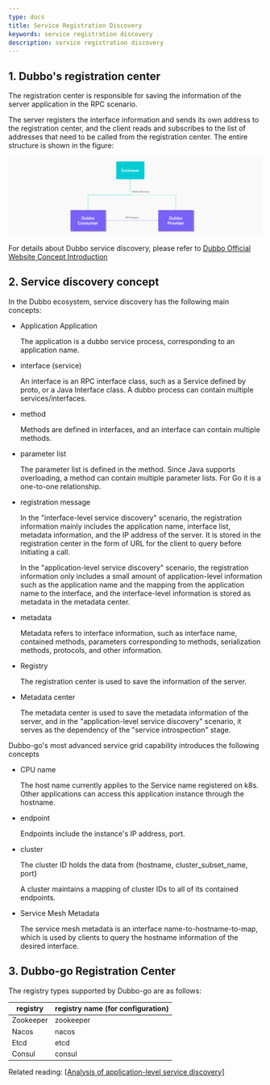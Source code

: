 ```yaml
---
type: docs
title: Service Registration Discovery
keywords: service registration discovery
description: service registration discovery
---
```


## 1. Dubbo's registration center

The registration center is responsible for saving the information of the server application in the RPC scenario.

The server registers the interface information and sends its own address to the registration center, and the client reads and subscribes to the list of addresses that need to be called from the registration center. The entire structure is shown in the figure:

![img](/imgs/architecture.png)

For details about Dubbo service discovery, please refer to [Dubbo Official Website Concept Introduction](/zh/docs/concepts/service-discovery/)

## 2. Service discovery concept

In the Dubbo ecosystem, service discovery has the following main concepts:

- Application Application

  The application is a dubbo service process, corresponding to an application name.

- interface (service)

  An interface is an RPC interface class, such as a Service defined by proto, or a Java Interface class. A dubbo process can contain multiple services/interfaces.

- method

  Methods are defined in interfaces, and an interface can contain multiple methods.

- parameter list

  The parameter list is defined in the method. Since Java supports overloading, a method can contain multiple parameter lists. For Go it is a one-to-one relationship.

- registration message

  In the "interface-level service discovery" scenario, the registration information mainly includes the application name, interface list, metadata information, and the IP address of the server. It is stored in the registration center in the form of URL for the client to query before initiating a call.

  In the "application-level service discovery" scenario, the registration information only includes a small amount of application-level information such as the application name and the mapping from the application name to the interface, and the interface-level information is stored as metadata in the metadata center.

- metadata

  Metadata refers to interface information, such as interface name, contained methods, parameters corresponding to methods, serialization methods, protocols, and other information.

- Registry

  The registration center is used to save the information of the server.

- Metadata center

  The metadata center is used to save the metadata information of the server, and in the "application-level service discovery" scenario, it serves as the dependency of the "service introspection" stage.

Dubbo-go's most advanced service grid capability introduces the following concepts

- CPU name

  The host name currently applies to the Service name registered on k8s. Other applications can access this application instance through the hostname.

- endpoint

  Endpoints include the instance's IP address, port.

- cluster

  The cluster ID holds the data from {hostname, cluster_subset_name, port}

  A cluster maintains a mapping of cluster IDs to all of its contained endpoints.

- Service Mesh Metadata

  The service mesh metadata is an interface name-to-hostname-to-map, which is used by clients to query the hostname information of the desired interface.

## 3. Dubbo-go Registration Center

The registry types supported by Dubbo-go are as follows:

| registry | registry name (for configuration) |
| --------- | ---------------------- |
| Zookeeper | zookeeper |
| Nacos | nacos |
| Etcd | etcd |
| Consul | consul |

Related reading: [[Analysis of application-level service discovery]](https://developer.aliyun.com/article/764173)